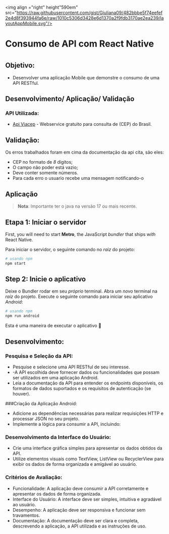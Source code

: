 <img align ="right" height"590em" src="https://raw.githubusercontent.com/gist/Giuliana09/482bbbe5f74eefef2e4d8f393944fa6e/raw/1010c5306d3428e6d1370a2f9fdb3170ae2ea239/layoutAppMobile.svg"/>
<h1>Consumo de API com React Native<h1/>

<h2>Objetivo:</h2>

- Desenvolver uma aplicação Mobile que demonstre o consumo de uma API RESTful.

<h2>Desenvolvimento/ Aplicação/ Validação</h2>

### API Utilizada:
- [Api Viacep](https://viacep.com.br/) - Webservice gratuito para consulta de (CEP) do Brasil.

## Validação:

Os erros trabalhados foram em cima da documentação da api cita, são eles:

- CEP no formato de _8_ dígitos;
- O campo não poder está vazio;
- Deve conter somente números.
- Para cada erro o usuario recebe uma mensagem notificando-o 

###

## Aplicação

>**Nota**: Importante ter o java na versão 17 ou mais recente.

## Etapa 1: Iniciar o servidor

First, you will need to start **Metro**, the JavaScript _bundler_ that ships _with_ React Native.

Para iniciar o servidor,  o seguinte comando no _raiz_ do projeto:

```bash
# usando npm
npm start
```

## Step 2: Inicie o aplicativo

Deixe o Bundler rodar em seu _próprio_ terminal. Abra um _novo_ terminal na _raiz_ do projeto. Execute o seguinte comando para iniciar seu aplicativo _Android_:

```bash
# usando npm
npm run android
```

Esta é uma maneira de executar o aplicativo :tada:

###

## Desenvolvimento:

### Pesquisa e Seleção da API:

- Pesquise e selecione uma API RESTful de seu interesse.
- -A API escolhida deve fornecer dados ou funcionalidades que possam ser utilizados em uma aplicação Android.
- Leia a documentação da API para entender os endpoints disponíveis, os formatos de dados suportados e os requisitos de autenticação (se houver).

###Criação da Aplicação Android:

- Adicione as dependências necessárias para realizar requisições HTTP e processar JSON no seu projeto.
- Implemente a lógica para consumir a API, incluindo:

 ### Desenvolvimento da Interface do Usuário:

- Crie uma interface gráfica simples para apresentar os dados obtidos da API.
- Utilize elementos visuais como TextView, ListView ou RecyclerView para exibir os dados de forma organizada e amigável ao usuário.

### Critérios de Avaliação:

- Funcionalidade: A aplicação deve consumir a API corretamente e apresentar os dados de forma organizada.
- Interface do Usuário: A interface deve ser simples, intuitiva e agradável ao usuário.
- Desempenho: A aplicação deve ser responsiva e funcionar sem travamentos.
- Documentação: A documentação deve ser clara e completa, descrevendo a aplicação, a API utilizada e as instruções de uso.
